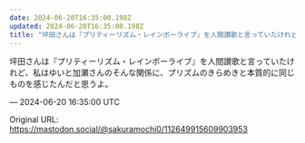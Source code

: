 ```yaml
---
date: 2024-06-20T16:35:00.198Z
updated: 2024-06-20T16:35:00.198Z
title: "坪田さんは『プリティーリズム・レインボーライブ』を人間讃歌と言っていたけれど、私[...]"
---
```


<p>坪田さんは『プリティーリズム・レインボーライブ』を人間讃歌と言っていたけれど、私はゆいと加瀬さんのそんな関係に、プリズムのきらめきと本質的に同じものを感じたんだと思うよ。</p>

&mdash; 2024-06-20 16:35:00 UTC

Original URL: https://mastodon.social/@sakuramochi0/112649915609903953
